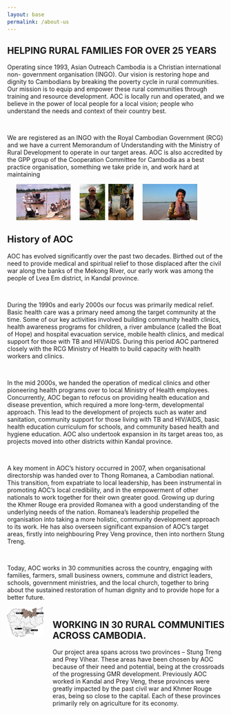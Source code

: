 ```yaml
---
layout: base
permalink: /about-us
---
```

<section class="section section-feature-grey ">
  <div class="container">
    <h2 class="title is-3 aocam-blue">HELPING RURAL FAMILIES FOR OVER 25 YEARS</h2>
    <p>Operating since 1993, Asian Outreach Cambodia is a Christian international non- government organisation (INGO). Our vision is restoring hope and dignity to Cambodians by breaking the poverty cycle in rural communities. Our mission is to equip and empower these rural communities through training and resource development. AOC is locally run and operated, and we believe in the power of local people for a local vision; people who understand the needs and context of their country best.
    </p>
    <br>
    <p>We are registered as an INGO with the Royal Cambodian Government (RCG) and we have a current Memorandum of Understanding with the Ministry of Rural Development to operate in our target areas. AOC is also accredited by the GPP group of the Cooperation Committee for Cambodia as a best practice organisation, something we take pride in, and work hard at maintaining
    </p>
    <div class="content-wrapper">
      <div class="columns">
        <div class="column is-one-sixth">
        </div>
        <div class="column">
          <img src="assets/images/about-us/old1.jpg">
        </div>
        <div class="column">
          <img src="assets/images/about-us/old2.jpg">
        </div>
        <div class="column">
          <img src="assets/images/about-us/old3.jpg">
        </div>
        <div class="column">
        </div>
        <div class="column">
        </div>
        <div class="column">
        </div>
      </div>
    </div>
    <h2 class="title is-3 aocam-blue">History of AOC</h2>
    <p>AOC has evolved significantly over the past two decades. Birthed out of the need to provide medical and spiritual relief to those displaced after the civil war along the banks of the Mekong River, our early work was among the people of Lvea Em district, in Kandal province.
    </p>
    <br>
    <p>During the 1990s and early 2000s our focus was primarily medical relief. Basic health care was a primary need among the target community at the time. Some of our key activities involved building community health clinics, health awareness programs for children, a river ambulance (called the Boat of Hope) and hospital evacuation service, mobile health clinics, and medical support for those with TB and HIV/AIDS. During this period AOC partnered closely with the RCG Ministry of Health to build capacity with health workers and clinics.
    </p>
    <br>
    <p>In the mid 2000s, we handed the operation of medical clinics and other pioneering health programs over to local Ministry of Health employees. Concurrently, AOC began to refocus on providing health education and disease prevention, which required a more long-term, developmental approach. This lead to the development of projects such as water and sanitation, community support for those living with TB and HIV/AIDS, basic health education curriculum for schools, and community based health and hygiene education. AOC also undertook expansion in its target areas too, as projects moved into other districts within Kandal province.
    </p>
    <br>
    <p>A key moment in AOC’s history occurred in 2007, when organisational directorship was handed over to Thong Romanea, a Cambodian national. This transition, from expatriate to local leadership, has been instrumental in promoting AOC’s local credibility, and in the empowerment of other nationals to work together for their own greater good. Growing up during the Khmer Rouge era provided Romanea with a good understanding of the underlying needs of the nation. Romanea’s leadership propelled the organisation into taking a more holistic, community development approach to its work. He has also overseen significant expansion of AOC’s target areas, firstly into neighbouring Prey Veng province, then into northern Stung Treng.
    </p>
    <br>
    <p>Today, AOC works in 30 communities across the country, engaging with families, farmers, small business owners, commune and district leaders, schools, government ministries, and the local church, together to bring about the sustained restoration of human dignity and to provide hope for a better future.
    </p>
    <div class="content-wrapper">
      <div class="columns">
        <div class="column">
          <img src="assets/images/about-us/map-titles-2018.png">
        </div>
        <div class="column">
          <h2 class="title is-3 aocam-blue">WORKING IN 30 RURAL COMMUNITIES ACROSS CAMBODIA.</h2> 
          <p>Our project area spans across two provinces – Stung Treng and Prey Vihear. These areas have been chosen by AOC because of their need and potential, being at the crossroads of the progressing GMR development. Previously AOC worked in Kandal and Prey Veng, these provinces were greatly impacted by the past civil war and Khmer Rouge eras, being so close to the capital. Each of these provinces primarily rely on agriculture for its economy.</p>
        </div>
      </div>
    </div>
  </div>
</section>
